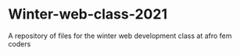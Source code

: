 # Winter-web-class-2021
A repository of files for the winter web development class at afro fem coders
